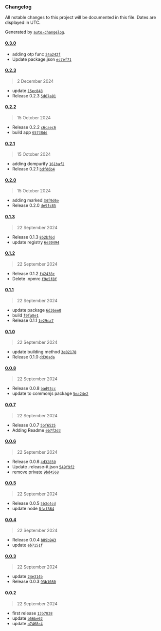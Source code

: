 ### Changelog

All notable changes to this project will be documented in this file. Dates are displayed in UTC.

Generated by [`auto-changelog`](https://github.com/CookPete/auto-changelog).

#### [0.3.0](https://github.com/ReQurv/requrv-ts-utils/compare/0.2.3...0.3.0)

- adding otp func [`24a242f`](https://github.com/ReQurv/requrv-ts-utils/commit/24a242f8fc2602060f3bd2534c34eee89c533303)
- Update package.json [`ec7ef71`](https://github.com/ReQurv/requrv-ts-utils/commit/ec7ef710b02ef792be723bc22355b43ebf5a6cb7)

#### [0.2.3](https://github.com/ReQurv/requrv-ts-utils/compare/0.2.2...0.2.3)

> 2 December 2024

- update [`15ec848`](https://github.com/ReQurv/requrv-ts-utils/commit/15ec848924e3d52664812dd5da76b992ae2cb8ad)
- Release 0.2.3 [`5d67a81`](https://github.com/ReQurv/requrv-ts-utils/commit/5d67a81e886af084f7c3fd4d4ed273f8f5295b3c)

#### [0.2.2](https://github.com/ReQurv/requrv-ts-utils/compare/0.2.1...0.2.2)

> 15 October 2024

- Release 0.2.2 [`c6caec6`](https://github.com/ReQurv/requrv-ts-utils/commit/c6caec644227ab1f80009201c1fb11de58b4dffa)
- build app [`65738dd`](https://github.com/ReQurv/requrv-ts-utils/commit/65738dd61bd8fa373c7b76a73e9aabb3a6024725)

#### [0.2.1](https://github.com/ReQurv/requrv-ts-utils/compare/0.2.0...0.2.1)

> 15 October 2024

- adding dompurify [`161baf2`](https://github.com/ReQurv/requrv-ts-utils/commit/161baf2c2aabd5cc1265a42c5b3c579e5c8e12f9)
- Release 0.2.1 [`bdfd6b4`](https://github.com/ReQurv/requrv-ts-utils/commit/bdfd6b4d8f1a967ad94598fb9422da209c25a8bf)

#### [0.2.0](https://github.com/ReQurv/requrv-ts-utils/compare/0.1.3...0.2.0)

> 15 October 2024

- adding marked [`34f9d6e`](https://github.com/ReQurv/requrv-ts-utils/commit/34f9d6ec0466e4cba1ea511444ae8339b8d4f211)
- Release 0.2.0 [`de9fc85`](https://github.com/ReQurv/requrv-ts-utils/commit/de9fc8504f2da48f6033abf758e5d1c690afb6fa)

#### [0.1.3](https://github.com/ReQurv/requrv-ts-utils/compare/0.1.2...0.1.3)

> 22 September 2024

- Release 0.1.3 [`852bf6d`](https://github.com/ReQurv/requrv-ts-utils/commit/852bf6d35f6b2a1e5521be9a72504e8ea4c6c59f)
- update registry [`6e30494`](https://github.com/ReQurv/requrv-ts-utils/commit/6e304947854143300b96ae93bad854771b58741f)

#### [0.1.2](https://github.com/ReQurv/requrv-ts-utils/compare/0.1.1...0.1.2)

> 22 September 2024

- Release 0.1.2 [`f42438c`](https://github.com/ReQurv/requrv-ts-utils/commit/f42438c1ee1728e71c9c03f5f60b202b94375456)
- Delete .npmrc [`f9e5f8f`](https://github.com/ReQurv/requrv-ts-utils/commit/f9e5f8f21c9a76abeabc4bd111b85a6adbaf95f3)

#### [0.1.1](https://github.com/ReQurv/requrv-ts-utils/compare/0.1.0...0.1.1)

> 22 September 2024

- update package [`6d36ee0`](https://github.com/ReQurv/requrv-ts-utils/commit/6d36ee07d1969ad0fed3887fb86ce5a9f8c9f047)
- build [`f9fa8e1`](https://github.com/ReQurv/requrv-ts-utils/commit/f9fa8e162455bb90f5d560b2170a748eb563b033)
- Release 0.1.1 [`1e29ca7`](https://github.com/ReQurv/requrv-ts-utils/commit/1e29ca7587dde7bd002949c932652ee0ae464e6c)

#### [0.1.0](https://github.com/ReQurv/requrv-ts-utils/compare/0.0.8...0.1.0)

> 22 September 2024

- update building method [`3e02178`](https://github.com/ReQurv/requrv-ts-utils/commit/3e02178fc868c1098588896e96022c1023602321)
- Release 0.1.0 [`dd30ada`](https://github.com/ReQurv/requrv-ts-utils/commit/dd30ada3b4415b1b1610f5b023c1c70708458b91)

#### [0.0.8](https://github.com/ReQurv/requrv-ts-utils/compare/0.0.7...0.0.8)

> 22 September 2024

- Release 0.0.8 [`bad93cc`](https://github.com/ReQurv/requrv-ts-utils/commit/bad93ccfe154d0e4a5feee83a5d2ae23c0160a27)
- update to commonjs package [`5ea24e2`](https://github.com/ReQurv/requrv-ts-utils/commit/5ea24e2897793af6536a6f820115dcb127dec405)

#### [0.0.7](https://github.com/ReQurv/requrv-ts-utils/compare/0.0.6...0.0.7)

> 22 September 2024

- Release 0.0.7 [`5bf6525`](https://github.com/ReQurv/requrv-ts-utils/commit/5bf6525b641253b79d3d63db26904cc64b856a4e)
- Adding Readme [`eb7f2d3`](https://github.com/ReQurv/requrv-ts-utils/commit/eb7f2d3e3ca1c22e7876efed26dadb2f02986692)

#### [0.0.6](https://github.com/ReQurv/requrv-ts-utils/compare/0.0.5...0.0.6)

> 22 September 2024

- Release 0.0.6 [`4d32850`](https://github.com/ReQurv/requrv-ts-utils/commit/4d328507aad647b07f9a96284ae7e464d2c9cf66)
- Update .release-it.json [`549f9f2`](https://github.com/ReQurv/requrv-ts-utils/commit/549f9f2b770dc1174831f9e2a3caaab2805a9fe7)
- remove private [`9bd4568`](https://github.com/ReQurv/requrv-ts-utils/commit/9bd45681ee8873fa6adfbc2dd2dfd5dd06c9f159)

#### [0.0.5](https://github.com/ReQurv/requrv-ts-utils/compare/0.0.4...0.0.5)

> 22 September 2024

- Release 0.0.5 [`5b3c4cd`](https://github.com/ReQurv/requrv-ts-utils/commit/5b3c4cde92baf228554e1d4ff1e12ddb0fbc5ce9)
- update node [`8faf364`](https://github.com/ReQurv/requrv-ts-utils/commit/8faf3645404777a960aee7b1e2b6bcccdac74dbc)

#### [0.0.4](https://github.com/ReQurv/requrv-ts-utils/compare/0.0.3...0.0.4)

> 22 September 2024

- Release 0.0.4 [`b89b943`](https://github.com/ReQurv/requrv-ts-utils/commit/b89b943386207d17f7233e40dbda6c4393c60959)
- update [`eb7151f`](https://github.com/ReQurv/requrv-ts-utils/commit/eb7151f85a33a980e380d73ef014eac7b71928fd)

#### [0.0.3](https://github.com/ReQurv/requrv-ts-utils/compare/0.0.2...0.0.3)

> 22 September 2024

- update [`24e314b`](https://github.com/ReQurv/requrv-ts-utils/commit/24e314b018997b2f849791009aca7c4f418582c9)
- Release 0.0.3 [`93b1080`](https://github.com/ReQurv/requrv-ts-utils/commit/93b10800098efa1b6b6f00098a2c703af19f4329)

#### 0.0.2

> 22 September 2024

- first release [`13b7838`](https://github.com/ReQurv/requrv-ts-utils/commit/13b78385b9dec1eac8a84495cd56d0d7ead5dedd)
- update [`b56be62`](https://github.com/ReQurv/requrv-ts-utils/commit/b56be624879587a77be436cbedfd3e32504aef1e)
- update [`a7468c4`](https://github.com/ReQurv/requrv-ts-utils/commit/a7468c45376c7097a638051baa43c9a380f78e28)
